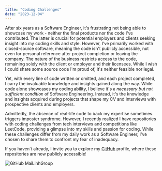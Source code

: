 ```yaml
---
title: "Coding Challenges"
date: "2023-12-04"
---
```


After six years as a Software Engineer, it's frustrating not being able to
showcase my work - neither the final products nor the code I've contributed. The
latter is crucial for potential employers and clients seeking insight into my
coding skills and style. However, I've primarily worked with closed-source software,
meaning the code isn't publicly accessible, not even for personal reference after
project completion or leaving the company. The nature of the business restricts
access to the code, remaining solely with the client or employer and their licensees.
While I wish I could share some source code I'm proud of, it's neither feasible
nor legal.

Yet, with every line of code written or omitted, and each project completed, I
carry the invaluable knowledge and insights gained along the way. While code
alone showcases my coding ability, I believe it's a _necessary but not sufficient
condition_ of Software Engineering. Instead, it's the knowledge and insights acquired
during projects that shape my CV and interviews with prospective clients and employers.

Admittedly, the absence of real-life code to back my expertise sometimes triggers
imposter syndrome. However, I recently realized I have repositories with coding
challenges from tech interviews and competitions like LeetCode, providing a glimpse
into my skills and passion for coding. While these challenges differ from my daily
work as a Software Engineer, I've chosen to share them to confront my fear of
inadequacy.

If you haven't already, I invite you to explore my
[GitHub](https://github.com/MaiLinhGroup?tab=repositories&q=&type=public&language=&sort=) profile,
where these repositories are now publicly accessible!

![GitHub MaiLinhGroup](/images/samoyed_dog_riding_a_rocket_in_space.png)

